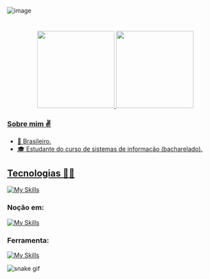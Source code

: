 ![image](https://user-images.githubusercontent.com/100245785/234929650-d5c4b309-ad0c-47cc-a56a-298d849876b6.png)

#

<div align="center">
  <a href="https://github.com/PHenrique01">
  <img height="180em" src="https://github-readme-stats.vercel.app/api?username=PHenrique01&show_icons=true&theme=dark&include_all_commits=true&count_private=true"/>
  <img height="180em" src="https://github-readme-stats.vercel.app/api/top-langs/?username=PHenrique01&layout=compact&langs_count=7&theme=dark"/>
</div>

### Sobre mim ✌️ 
- 📍 Brasileiro.
- 🎓 Estudante do curso de sistemas de informação (bacharelado).

##
## Tecnologias 👨‍💻

[![My Skills](https://skillicons.dev/icons?i=html,css,js,bootstrap)](https://skillicons.dev)

### Noção em:

[![My Skills](https://skillicons.dev/icons?i=ruby,java)](https://skillicons.dev)

### Ferramenta:

[![My Skills](https://skillicons.dev/icons?i=figma)](https://skillicons.dev)


![snake gif](https://github.com/PHenrique01/PHenrique01/blob/output/github-contribution-grid-snake.svg)
